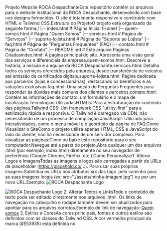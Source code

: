 Projeto Website ROCA DespachanteEste repositório contém os arquivos para o website institucional da ROCA Despachante, desenvolvido com base nos designs fornecidos. O site é totalmente responsivo e construído com HTML e Tailwind CSS.Estrutura do ProjetoO projeto está organizado da seguinte forma:/
|-- index.html             # Página Inicial (Home)
|-- quem-somos.html        # Página "Quem Somos"
|-- servicos.html          # Página de "Serviços"
|-- suporte-lojista.html   # Página de "Suporte ao Lojista"
|-- faq.html               # Página de "Perguntas Frequentes" (FAQ)
|-- contato.html           # Página de "Contato"
|-- README.md              # Este arquivo
Páginas Criadasindex.html: A página principal do site. Apresenta uma visão geral dos serviços e diferenciais da empresa.quem-somos.html: Descreve a história, a missão e a equipe da ROCA Despachante.servicos.html: Detalha todos os serviços oferecidos pela empresa, desde transferência de veículos até emissão de certificados digitais.suporte-lojista.html: Página dedicada aos parceiros (lojas e concessionárias), destacando os benefícios e as soluções exclusivas.faq.html: Uma seção de Perguntas Frequentes para responder às dúvidas mais comuns dos clientes e parceiros.contato.html: Contém as informações de contato, um formulário e o mapa de localização.Tecnologias UtilizadasHTML5: Para a estruturação do conteúdo das páginas.Tailwind CSS: Um framework CSS "utility-first" para a estilização rápida e responsiva. O Tailwind é carregado via CDN, não necessitando de um processo de compilação.JavaScript: Utilizado para interatividades, como o menu móvel e o acordeão da página de FAQ.Como Visualizar o SiteComo o projeto utiliza apenas HTML, CSS e JavaScript do lado do cliente, não há necessidade de um servidor complexo. Para visualizar as páginas:Clone ou baixe este repositório para o seu computador.Navegue até a pasta do projeto.Abra qualquer um dos arquivos .html (por exemplo, index.html) diretamente no seu navegador de preferência (Google Chrome, Firefox, etc.).Como Personalizar1. Alterar Logos e ImagensTodas as imagens e logos são carregadas a partir de URLs de placeholder (https://placehold.co/...). Para usar suas próprias imagens:Substitua os URLs nos atributos src das tags <img> pelo caminho para as suas imagens locais (ex: src="./assets/minha-imagem.jpg") ou por um novo URL.Exemplo:<!-- Original -->
<img src="https://placehold.co/120x40/ffffff/1a1a1a?text=ROCA" alt="ROCA Despachante Logo">

<!-- Alterado -->
<img src="caminho/para/sua/logo.svg" alt="ROCA Despachante Logo">
2. Alterar Textos e LinksTodo o conteúdo de texto pode ser editado diretamente nos arquivos .html. Os links de navegação no cabeçalho e rodapé também devem ser atualizados para apontar para os arquivos corretos.Exemplo de link de navegação:<!-- No arquivo index.html, o link para "Quem Somos" deve ser: -->
<a href="./quem-somos.html" class="text-white hover:text-brand-red transition-colors">Quem somos</a>
3. Estilos e CoresAs cores principais, fontes e outros estilos são definidos com as classes do Tailwind CSS. A cor vermelha principal da marca (#E53935) está definida no <style> de cada página para fácil referência, mas é aplicada através das classes do Tailwind como bg-brand-red e text-brand-red.